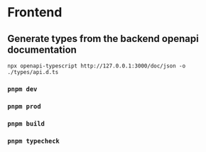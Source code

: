 # Frontend

## Generate types from the backend openapi documentation

```
npx openapi-typescript http://127.0.0.1:3000/doc/json -o ./types/api.d.ts
```

### `pnpm dev`

### `pnpm prod`

### `pnpm build`

### `pnpm typecheck`
